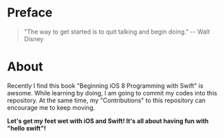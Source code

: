 # Preface

> "The way to get started is to quit talking and begin doing." -- Walt Disney

# About

Recently I find this book "Beginning iOS 8 Programming with Swift" is awsome. While learning by doing, I am going to commit my codes into this repository. At the same time, my "Contributions" to this repository can encourage me to keep moving.

**Let's get my feet wet with iOS and Swift! It's all about having fun with "hello swift"!**